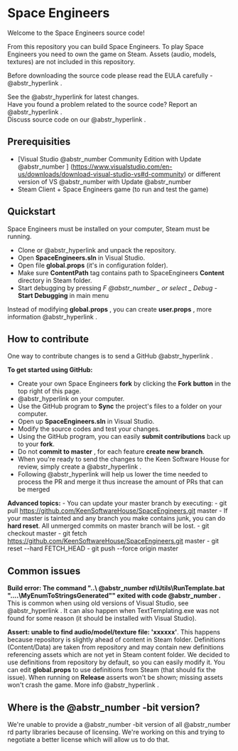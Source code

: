 # Space Engineers

Welcome to the Space Engineers source code! 

From this repository you can build Space Engineers. To play Space Engineers you need to own the game on Steam. Assets (audio, models, textures) are not included in this repository.

Before downloading the source code please read the EULA carefully - @abstr_hyperlink .

See the @abstr_hyperlink for latest changes.   
Have you found a problem related to the source code? Report an @abstr_hyperlink .   
Discuss source code on our @abstr_hyperlink .

## Prerequisities

  * [Visual Studio @abstr_number Community Edition with Update @abstr_number ] (https://www.visualstudio.com/en-us/downloads/download-visual-studio-vs#d-community) or different version of VS @abstr_number with Update @abstr_number 
  * Steam Client + Space Engineers game (to run and test the game)



## Quickstart

Space Engineers must be installed on your computer, Steam must be running.

  * Clone or @abstr_hyperlink and unpack the repository.
  * Open **SpaceEngineers.sln** in Visual Studio.
  * Open file **global.props** (it's in configuration folder).
  * Make sure **ContentPath** tag contains path to SpaceEngineers **Content** directory in Steam folder.
  * Start debugging by pressing **F @abstr_number _* or select *_ Debug** \- **Start Debugging** in main menu



Instead of modifying **global.props** , you can create **user.props** , more information @abstr_hyperlink .

## How to contribute

One way to contribute changes is to send a GitHub @abstr_hyperlink .

**To get started using GitHub:**

  * Create your own Space Engineers **fork** by clicking the __Fork button__ in the top right of this page.
  * @abstr_hyperlink on your computer.
  * Use the GitHub program to **Sync** the project's files to a folder on your computer.
  * Open up **SpaceEngineers.sln** in Visual Studio.
  * Modify the source codes and test your changes.
  * Using the GitHub program, you can easily **submit contributions** back up to your **fork**.
  * Do not **commit to master** , for each feature **create new branch**.
  * When you're ready to send the changes to the Keen Software House for review, simply create a @abstr_hyperlink .
  * Following @abstr_hyperlink will help us lower the time needed to process the PR and merge it thus increase the amount of PRs that can be merged



**Advanced topics:** \- You can update your master branch by executing: \- git pull https://github.com/KeenSoftwareHouse/SpaceEngineers.git master \- If your master is tainted and any branch you make contains junk, you can do **hard reset**. All unmerged commits on master branch will be lost. \- git checkout master \- git fetch https://github.com/KeenSoftwareHouse/SpaceEngineers.git master \- git reset --hard FETCH_HEAD \- git push --force origin master

## Common issues

**Build error: The command "..\ @abstr_number rd\Utils\RunTemplate.bat "....\MyEnumToStringsGenerated"" exited with code @abstr_number .** This is common when using old versions of Visual Studio, see @abstr_hyperlink . It can also happen when TextTemplating.exe was not found for some reason (it should be installed with Visual Studio).

**Assert: unable to find audio/model/texture file: 'xxxxxx'**. This happens because repository is slightly ahead of content in Steam folder. Definitions (Content/Data) are taken from repository and may contain new definitions referencing assets which are not yet in Steam content folder. We decided to use definitions from repository by default, so you can easily modify it. You can edit **global.props** to use definitions from Steam (that should fix the issue). When running on **Release** asserts won't be shown; missing assets won't crash the game. More info @abstr_hyperlink .

## Where is the @abstr_number -bit version?

We're unable to provide a @abstr_number -bit version of all @abstr_number rd party libraries because of licensing. We're working on this and trying to negotiate a better license which will allow us to do that.
